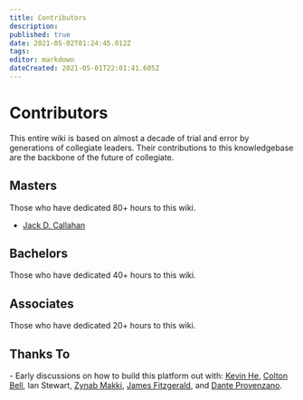 ```yaml
---
title: Contributors
description: 
published: true
date: 2021-05-02T01:24:45.012Z
tags: 
editor: markdown
dateCreated: 2021-05-01T22:01:41.605Z
---
```


# Contributors

This entire wiki is based on almost a decade of trial and error by generations of collegiate leaders. Their contributions to this knowledgebase are the backbone of the future of collegiate.

## Masters

Those who have dedicated 80+ hours to this wiki.

-   [Jack D. Callahan](https://twitter.com/jackdcallahan)

## Bachelors

Those who have dedicated 40+ hours to this wiki.

## Associates

Those who have dedicated 20+ hours to this wiki.

## Thanks To

\- Early discussions on how to build this platform out with: [Kevin He](https://twitter.com/KevinHella), [Colton Bell](https://twitter.com/BooBoo_Bell), Ian Stewart, [Zynab Makki](https://twitter.com/zynabmakki), [James Fitzgerald](https://twitter.com/OPSE_Fitzy), and [Dante Provenzano](https://twitter.com/DanteProv).
